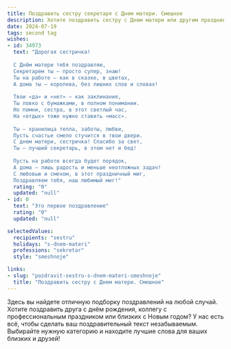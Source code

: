```yaml
---
title: Поздравить сестру секретаря с Днем матери. Смешное
description: Хотите поздравить сестру с Днем матери или другим праздником? Наш ИИ создаст незабываемое поздравление, а вы обязательно выделитесь среди других.  
date: 2024-07-19
tags: second tag
wishes:
- id: 34973
  text: "Дорогая сестричка!
  
  С Днём матери тебя поздравляю,
  Секретарем ты — просто супер, знаю!
  Ты на работе — как в сказке, в цветах,
  А дома ты — королева, без лишних слов и словах!
  
  Твои «да» и «нет» — как заклинания,
  Ты ловко с бумажками, в полном понимании.
  Но помни, сестра, в этот светлый час,
  На «отдых» тоже нужно ставить «масс».
  
  Ты — хранилица тепла, заботы, любви,
  Пусть счастье смело стучится в твои двери.
  С днем матери, сестричка! Спасибо за свет,
  Ты — лучший секретарь, в этом нет и бед!
  
  Пусть на работе всегда будет порядок,
  А дома — лишь радость и меньше неотложных задач!
  С любовью и смехом, в этот праздничный миг,
  Поздравляем тебя, наш любимый миг!"
  rating: "0"
  updated: "null"
- id: 0
  text: "Это первое поздравление"
  rating: "0"
  updated: "null"

selectedValues:
  recipients: "sestru"
  holidays: "s-dnem-materi"
  professions: "sekretar"
  style: "smeshnoje"

links:
- slug: "pozdravit-sestru-s-dnem-materi-smeshnoje"
  title: "Поздравить сестру с Днем матери. Смешное"
---
```


Здесь вы найдете отличную подборку поздравлений на любой случай. 
Хотите поздравить друга с днём рождения, коллегу с профессиональным праздником или близких с Новым годом? У нас есть всё, чтобы сделать ваш поздравительный текст незабываемым. Выбирайте нужную категорию и находите лучшие слова для ваших близких и друзей!
